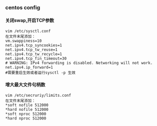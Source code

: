 ### centos config
#### 关闭swap,开启TCP参数
``` 
vim /etc/sysctl.conf
在文件末尾添加：
vm.swappiness=10
net.ipv4.tcp_syncookies=1
net.ipv4.tcp_tw_reuse=1
net.ipv4.tcp_tw_recycle=1
net.ipv4.tcp_fin_timeout=30
# WARNING: IPv4 forwarding is disabled. Networking will not work.
net.ipv4.ip_forward=1
#需要重启生效或者运行sysctl -p 生效

```
#### 增大最大文件句柄数
``` 
vim /etc/secruriy/limits.conf
在文件末尾添加：
*soft nofile 512000
*hard nofile 512000
*soft nproc 512000
*hard nproc 512000

```
